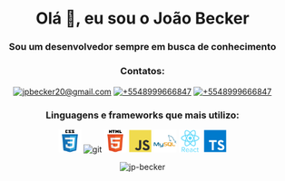 <h1 align="center">Olá 👋, eu sou o João Becker</h1>
<h3 align="center">Sou um desenvolvedor sempre em busca de conhecimento</h3>

<h3 align="center">Contatos:</h3>
<p align="center">
<a href="mailto:jpbecker20@gmail.com" target="blank"><img align="center" src="https://img.shields.io/badge/Gmail-D14836?style=for-the-badge&logo=gmail&logoColor=white" alt="jpbecker20@gmail.com" height="30" width="100" /></a>
<a href="https://api.whatsapp.com/send?phone=5548999666847&text=Olá, vim através do seu Github." target="blank"><img align="center" src="https://img.shields.io/badge/WhatsApp-25D366?style=for-the-badge&logo=whatsapp&logoColor=white" alt="+5548999666847" height="30" width="100" /></a>
<a href="https://www.linkedin.com/in/joao-pedro-becker/" target="blank"><img align="center" src="https://img.shields.io/badge/LinkedIn-0077B5?style=for-the-badge&logo=linkedin&logoColor=white" alt="+5548999666847" height="30" width="100" /></a>
</p>


<h3 align="center">Linguagens e frameworks que mais utilizo:</h3>
<p align="center"> <img src="https://raw.githubusercontent.com/devicons/devicon/master/icons/css3/css3-original-wordmark.svg" alt="css3" width="40" height="40"/>
<img src="https://www.vectorlogo.zone/logos/git-scm/git-scm-icon.svg" alt="git" width="40" height="40"/> 
<img src="https://raw.githubusercontent.com/devicons/devicon/master/icons/html5/html5-original-wordmark.svg" alt="html5" width="40" height="40"/> 
<img src="https://raw.githubusercontent.com/devicons/devicon/master/icons/javascript/javascript-original.svg" alt="javascript" width="40" height="40"/> 
<img src="https://raw.githubusercontent.com/devicons/devicon/master/icons/mysql/mysql-original-wordmark.svg" alt="mysql" width="40" height="40"/>  
<img src="https://raw.githubusercontent.com/devicons/devicon/master/icons/react/react-original-wordmark.svg" alt="react" width="40" height="40"/> 
<img src="https://raw.githubusercontent.com/devicons/devicon/master/icons/typescript/typescript-original.svg" alt="typescript" width="40" height="40"/> </p>


<div align="center"><img src="https://github-readme-stats.vercel.app/api/top-langs?username=jp-becker&show_icons=true&locale=en&layout=compact" alt="jp-becker" /></div>

